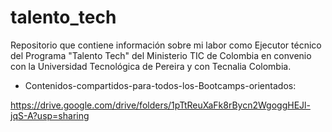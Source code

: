 # talento_tech
Repositorio que contiene información sobre mi labor como Ejecutor técnico del Programa "Talento Tech" del Ministerio TIC de Colombia en convenio con la Universidad Tecnológica de Pereira y con Tecnalia Colombia.

- Contenidos-compartidos-para-todos-los-Bootcamps-orientados:
  
https://drive.google.com/drive/folders/1pTtReuXaFk8rBycn2WgoggHEJl-jqS-A?usp=sharing
